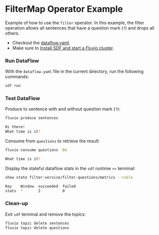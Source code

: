 # FilterMap Operator Example

Example of how to use the `filter` operator. In this example, the filter operation allows all sentences that have a question mark (`?`) and drops all others.

* Checkout the [dataflow.yaml](./dataflow.yaml).
* Make sure to [Install SDF and start a Fluvio cluster].

### Run DataFlow

With the `dataflow.yaml` file in the current directory, run the following commands:

```bash
sdf run
```

### Test DataFlow

Produce to sentence with and without question mark (`?`):

```bash
fluvio produce sentences
```

```bash
Hi there!
What time is it?
```

Consume from `questions` to retrieve the result:

```bash
fluvio consume questions -Bd
```

```bash
What time is it?
```

Display the stateful dataflow stats in the `sdf` runtime `>>` terminal:

```bash
show state filter-service/filter-questions/metrics --table
```

```bash
Key    Window  succeeded  failed
stats  *       2          0
```

### Clean-up

Exit `sdf` terminal and remove the topics:

```bash
fluvio topic delete sentences
fluvio topic delete questions
```

[Install SDF and start a Fluvio cluster]: /README.MD#prerequisites